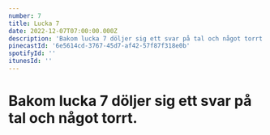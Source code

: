 ```yaml
---
number: 7
title: Lucka 7
date: 2022-12-07T07:00:00.000Z
description: 'Bakom lucka 7 döljer sig ett svar på tal och något torrt.'
pinecastId: '6e5614cd-3767-45d7-af42-57f87f318e0b'
spotifyId: ''
itunesId: ''
---
```


# Bakom lucka 7 döljer sig ett svar på tal och något torrt.

